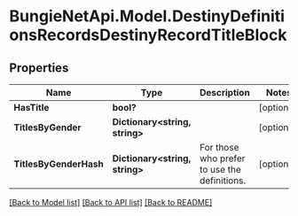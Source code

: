 # BungieNetApi.Model.DestinyDefinitionsRecordsDestinyRecordTitleBlock
## Properties

Name | Type | Description | Notes
------------ | ------------- | ------------- | -------------
**HasTitle** | **bool?** |  | [optional] 
**TitlesByGender** | **Dictionary<string, string>** |  | [optional] 
**TitlesByGenderHash** | **Dictionary<string, string>** | For those who prefer to use the definitions. | [optional] 

[[Back to Model list]](../README.md#documentation-for-models) [[Back to API list]](../README.md#documentation-for-api-endpoints) [[Back to README]](../README.md)

